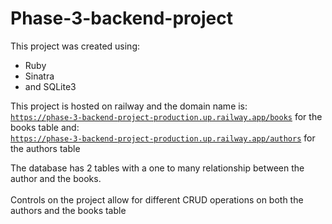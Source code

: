 # Phase-3-backend-project
This project was created using:
<ul>
<li>Ruby</li>
<li>Sinatra</li>
<li>and SQLite3</li>
</ul>

This project is hosted on railway and the domain name is:
<br/>
<code>https://phase-3-backend-project-production.up.railway.app/books</code> for the books table and:
<br/>
<code>https://phase-3-backend-project-production.up.railway.app/authors</code> for the authors table
<br/>

The database has 2 tables with a one to many relationship between the author and the books.
<br/>
<br/>
Controls on the project allow for different CRUD operations on both the authors and the books table
